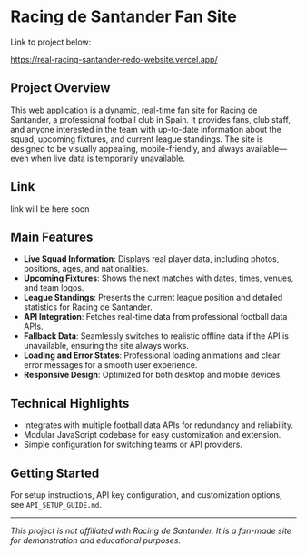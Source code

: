 # Racing de Santander Fan Site

Link to project below:

https://real-racing-santander-redo-website.vercel.app/

## Project Overview

This web application is a dynamic, real-time fan site for Racing de Santander, a professional football club in Spain. It provides fans, club staff, and anyone interested in the team with up-to-date information about the squad, upcoming fixtures, and current league standings. The site is designed to be visually appealing, mobile-friendly, and always available—even when live data is temporarily unavailable.

## Link

link will be here soon

## Main Features

- **Live Squad Information**: Displays real player data, including photos, positions, ages, and nationalities.
- **Upcoming Fixtures**: Shows the next matches with dates, times, venues, and team logos.
- **League Standings**: Presents the current league position and detailed statistics for Racing de Santander.
- **API Integration**: Fetches real-time data from professional football data APIs.
- **Fallback Data**: Seamlessly switches to realistic offline data if the API is unavailable, ensuring the site always works.
- **Loading and Error States**: Professional loading animations and clear error messages for a smooth user experience.
- **Responsive Design**: Optimized for both desktop and mobile devices.

## Technical Highlights

- Integrates with multiple football data APIs for redundancy and reliability.
- Modular JavaScript codebase for easy customization and extension.
- Simple configuration for switching teams or API providers.

## Getting Started

For setup instructions, API key configuration, and customization options, see `API_SETUP_GUIDE.md`.

---

_This project is not affiliated with Racing de Santander. It is a fan-made site for demonstration and educational purposes._
